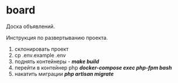 # board
Доска объявлений.

Инструкция по развертыванию проекта.

1) склонировать проект
2) cp .env.example .env
3) поднять контейнеры - 
    ***make build***
4) перейти в контейнер php ***docker-compose exec php-fpm bash***
5) накатить миграции ***php artisan migrate***

